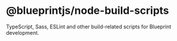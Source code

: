 # @blueprintjs/node-build-scripts

TypeScript, Sass, ESLint and other build-related scripts for Blueprint development.
